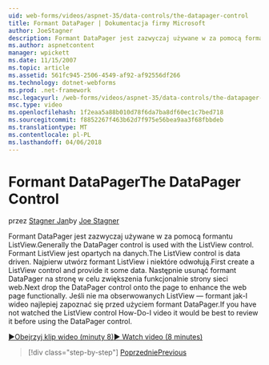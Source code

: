 ```yaml
---
uid: web-forms/videos/aspnet-35/data-controls/the-datapager-control
title: Formant DataPager | Dokumentacja firmy Microsoft
author: JoeStagner
description: Formant DataPager jest zazwyczaj używane w za pomocą formantu ListView. Formant ListView jest opartych na danych. Najpierw utwórz formant ListView i udostępnia pewne d...
ms.author: aspnetcontent
manager: wpickett
ms.date: 11/15/2007
ms.topic: article
ms.assetid: 561fc945-2506-4549-af92-af92556df266
ms.technology: dotnet-webforms
ms.prod: .net-framework
msc.legacyurl: /web-forms/videos/aspnet-35/data-controls/the-datapager-control
msc.type: video
ms.openlocfilehash: 1f2eaa5a88b010d78f6da7ba8df60ec1c7bed718
ms.sourcegitcommit: f8852267f463b62d7f975e56bea9aa3f68fbbdeb
ms.translationtype: MT
ms.contentlocale: pl-PL
ms.lasthandoff: 04/06/2018
---
```

<a name="the-datapager-control"></a><span data-ttu-id="fa961-105">Formant DataPager</span><span class="sxs-lookup"><span data-stu-id="fa961-105">The DataPager Control</span></span>
====================
<span data-ttu-id="fa961-106">przez [Stagner Jan](https://github.com/JoeStagner)</span><span class="sxs-lookup"><span data-stu-id="fa961-106">by [Joe Stagner](https://github.com/JoeStagner)</span></span>

<span data-ttu-id="fa961-107">Formant DataPager jest zazwyczaj używane w za pomocą formantu ListView.</span><span class="sxs-lookup"><span data-stu-id="fa961-107">Generally the DataPager control is used with the ListView control.</span></span> <span data-ttu-id="fa961-108">Formant ListView jest opartych na danych.</span><span class="sxs-lookup"><span data-stu-id="fa961-108">The ListView control is data driven.</span></span> <span data-ttu-id="fa961-109">Najpierw utwórz formant ListView i niektóre odwołują.</span><span class="sxs-lookup"><span data-stu-id="fa961-109">First create a ListView control and provide it some data.</span></span> <span data-ttu-id="fa961-110">Następnie usunąć formant DataPager na stronę w celu zwiększenia funkcjonalnie strony sieci web.</span><span class="sxs-lookup"><span data-stu-id="fa961-110">Next drop the DataPager control onto the page to enhance the web page functionally.</span></span> <span data-ttu-id="fa961-111">Jeśli nie ma obserwowanych ListView — formant jak-I wideo najlepiej zapoznać się przed użyciem formant DataPager.</span><span class="sxs-lookup"><span data-stu-id="fa961-111">If you have not watched the ListView control How-Do-I video it would be best to review it before using the DataPager control.</span></span>

[<span data-ttu-id="fa961-112">&#9654;Obejrzyj klip wideo (minuty 8)</span><span class="sxs-lookup"><span data-stu-id="fa961-112">&#9654; Watch video (8 minutes)</span></span>](https://channel9.msdn.com/Blogs/ASP-NET-Site-Videos/the-datapager-control)

> [!div class="step-by-step"]
> [<span data-ttu-id="fa961-113">Poprzednie</span><span class="sxs-lookup"><span data-stu-id="fa961-113">Previous</span></span>](the-listview-control.md)
